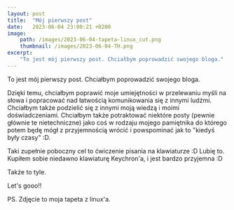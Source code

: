 ```yaml
---
layout: post
title:  "Mój pierwszy post"
date:   2023-06-04 23:00:21 +0200
image:
    path: /images/2023-06-04-tapeta-linux_cut.png
    thumbnail: /images/2023-06-04-TH.png
excerpt:
    "To jest mój pierwszy post. Chciałbym poprowadzić swojego bloga."
---
```


To jest mój pierwszy post. Chciałbym poprowadzić swojego bloga.

Dzięki temu, chciałbym poprawić moje umiejętności w przelewaniu myśli na słowa i popracować nad łatwością komunikowania się z innymi ludźmi. Chciałbym także podzielić się z innymi moją wiedzą i moimi doświadczeniami. Chciałbym także potraktować niektóre posty (pewnie głównie te nietechniczne) jako coś w rodzaju mojego pamiętnika do którego potem będę mógł z przyjemnością wrócić i powspominać jak to "kiedyś były czasy" :D.

Taki zupełnie poboczny cel to ćwiczenie pisania na klawiaturze :D Lubię to. Kupiłem sobie niedawno klawiaturę Keychron'a, i jest bardzo przyjemna :D

Także to tyle.

Let's gooo!!

PS. Zdjęcie to moja tapeta z linux'a.
